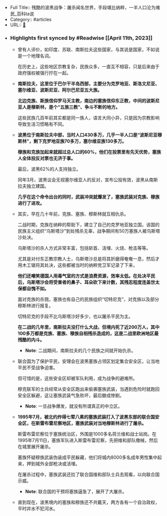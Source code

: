 - Full Title:: 残酷的波黑战争：屠杀闻名世界，手段堪比纳粹，一半人口沦为难民_百科ta说
- Category:: #articles
- URL:: [🔗](https://baike.baidu.com/tashuo/browse/content?id=7192586ed57d40352b1a51e6&lemmaId=3682634&fromLemmaModule=pcBottom&lemmaTitle=%E6%B3%A2%E9%BB%91%E6%88%98%E4%BA%89&fromModule=lemma_bottom-tashuo-article)
- ### Highlights first synced by #Readwise [[April 11th, 2023]]
    - 曾有人评价，如印度、苏联、南斯拉夫这些国家，与其说是国家，不如说是一个地理名词。
      
      在历史上，这些地区宗教复杂，民族众多，一直互不相容，只是后来由于政府强权被强行拧在一起。
    - **南斯拉夫，这里位于巴尔干半岛西部，主要分为克罗地亚、斯洛文尼亚、塞尔维亚、波斯尼亚、阿尔巴尼亚五大族。**
      
      **北边克族、斯族信仰罗马天主教，南边的塞族信仰东正教，中间的波斯尼亚人是穆斯林，是个“五族三教”、争斗不断的地方。**
      
      这些民族几百年前其实都是同一族人，语言大同小异，只是因为宗教影响导致生活习惯略有不同。
    - **波黑位于南斯拉夫中部，当时人口430多万，几乎一半人口是“波斯尼亚穆斯林”，剩下克罗地亚族70多万，塞尔维亚族130多万。**
      
      **穆族和克族加起来就超过总人口的60%，他们在投票里有先天优势，塞族人全体投反对票也无济于事。**
      
      最后，波黑62%的人支持独立。
      
      同年3月，波黑议会无视塞尔维亚人的反对，宣布公投有效，波黑从南斯拉夫独立建国。
      
      **几乎在这个命令出台的同时，武装冲突就爆发了，塞族武装对克族、穆族进行了进攻。**
    - 其实，早在几十年前，克族、塞族、穆斯林就互相仇杀。
      
      二战时期，克族在纳粹的帮助下，建立了自己的克罗地亚独立国，该国的民族主义组织“乌斯塔沙”到处残杀无辜，战争期间有50万塞族人被乌斯塔沙处决。
      
      乌斯塔沙的杀人方式非常丰富，包括斩首、活埋、火烧、枪击等等。
      
      尤其是对付东正教宗教人士，乌斯塔沙总是将其折磨得奄奄一息，然后才用木工锯将其处决，这些都被当时的纳粹党卫军记录了下来，
      
      **他们还嘲笑德国人用毒气室的方式是浪费资源，效率太低。在处决平民后，乌斯塔沙会将受害者的鼻子、耳朵砍下来计数，其残忍程度连盖世太保都自愧不如。**
      
      面对克族的杀戮，塞族也有自己的民族组织“切特尼克”，对克族以及部分穆斯林进行报复。
      
      切特尼克的手段不比乌斯塔沙好多少，也以屠杀平民为主。
      
      **在二战的几年里，南斯拉夫没打什么大战，但境内死了近200万人，其中100多万都是克族、塞族、穆族自相残杀造成的，这是二战里欧洲地区最残酷的内斗。**
        - **Note**: 二战期间，南斯拉夫的几个民族之间就开始仇杀。
    - 联合国为了保护平民，安理会在波黑塞族占领区划定集合安全区，让当地平民不受战争迫害。
      
      但可惜的是，这些安全区却被军队利用，成为战争的避难所。
      
      穆克联军的士兵经常从安全区跑出来偷袭塞族武装，当遇到危险时就跑回安全区躲避，这让塞族武装气急败坏，最后酿成惨剧。
        - **Note**: 一旦战争爆发，就没有所谓真正的中立区。
    - **1995年7月，被北约炸得七荤八素的塞族武装打入了波黑东部的联合国安全区，在斯雷布雷尼察地区，塞族武装对当地穆斯林进行了屠杀。**
      
      斯雷布雷尼察位于塞族统治区，外围是1000多名荷兰维和战士站岗。在1995年7月11日，塞族军队进入斯雷布雷尼察，先把维和部队缴械，然后在城里展开屠杀。
      
      塞族怀疑穆族武装伪装成平民躲藏，他们将城内8000多名成年男性集中起来，押到城外全部枪决或活埋。
      
      在屠杀过程中，塞族武装还拉了联合国维和部队士兵去观看，以向联合国示威。
        - **Note**: 联合国的干预将塞族逼急了，展开了大屠杀。
    - 直到现在，波黑境内的塞族和穆族还不共戴天，两方各有一个自治政权，平时井水不犯河水。
